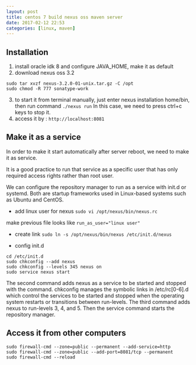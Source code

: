```yaml
---
layout: post
title: centos 7 build nexus oss maven server
date: 2017-02-12 22:53
categories: [linux, maven]
---
```

## Installation

1. install oracle idk 8 and configure JAVA_HOME, make it as default
2. download nexus oss 3.2

 ```
sudo tar xvzf nexus-3.2.0-01-unix.tar.gz -C /opt
sudo chmod -R 777 sonatype-work
```
3. to start it from terminal manually, just enter nexus installation home/bin, then run command
`./nexus run`
In this case, we need to press ctrl+c keys to stop it.
4. access it by : 
`http://localhost:8081`

## Make it as a service
In order to make it start automatically after server reboot, we need to make it as service.

It is a good practice to run that service as a specific user that has only required access rights rather than root user.

We can configure the repository manager to run as a service with init.d or systemd. Both are startup frameworks used in Linux-based systems such as Ubuntu and CentOS.

- add linux user for nexus
`sudo vi /opt/nexus/bin/nexus.rc`

make previous file looks like 
`run_as_user="linux user"`

- create link
`sudo ln -s /opt/nexus/bin/nexus /etc/init.d/nexus`

- config init.d
```
cd /etc/init.d
sudo chkconfig --add nexus
sudo chkconfig --levels 345 nexus on
sudo service nexus start
```
The second command adds nexus as a service to be started and stopped with the command. chkconfig manages the symbolic links in /etc/rc[0-6].d which control the services to be started and stopped when the operating system restarts or transitions between run-levels. The third command adds nexus to run-levels 3, 4, and 5. Then the service command starts the repository manager.

## Access it from other computers
```
sudo firewall-cmd --zone=public --permanent --add-service=http
sudo firewall-cmd --zone=public --add-port=8081/tcp --permanent
sudo firewall-cmd --reload
```
